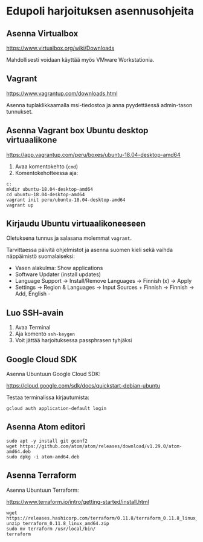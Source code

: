 # Edupoli harjoituksen asennusohjeita

## Asenna Virtualbox

https://www.virtualbox.org/wiki/Downloads

Mahdollisesti voidaan käyttää myös VMware Workstationia.

## Vagrant

https://www.vagrantup.com/downloads.html

Asenna tuplaklikkaamalla msi-tiedostoa ja anna pyydettäessä admin-tason tunnukset.

## Asenna Vagrant box Ubuntu desktop virtuaalikone

https://app.vagrantup.com/peru/boxes/ubuntu-18.04-desktop-amd64

1. Avaa komentokehto (`cmd`)
2. Komentokehotteessa aja:
```
c:
mkdir ubuntu-18.04-desktop-amd64
cd ubuntu-18.04-desktop-amd64
vagrant init peru/ubuntu-18.04-desktop-amd64
vagrant up
```

## Kirjaudu Ubuntu virtuaalikoneeseen

Oletuksena tunnus ja salasana molemmat `vagrant`.

Tarvittaessa päivitä ohjelmistot ja asenna suomen kieli sekä vaihda näppäimistö suomalaiseksi:

- Vasen alakulma: Show applications
- Software Updater (install updates)
- Language Support -> Install/Remove Languages -> Finnish (x) -> Apply
- Settings -> Region & Languages -> Input Sources + Finnish -> Finnish -> Add, English -

## Luo SSH-avain

1. Avaa Terminal
2. Aja komento `ssh-keygen`
3. Voit jättää harjoituksessa passphrasen tyhjäksi

## Google Cloud SDK

Asenna Ubuntuun Google Cloud SDK:

https://cloud.google.com/sdk/docs/quickstart-debian-ubuntu

Testaa terminalissa kirjautumista:

```
gcloud auth application-default login
```

## Asenna Atom editori
```
sudo apt -y install git gconf2
wget https://github.com/atom/atom/releases/download/v1.29.0/atom-amd64.deb
sudo dpkg -i atom-amd64.deb
```

## Asenna Terraform

Asenna Ubuntuun Terraform:

https://www.terraform.io/intro/getting-started/install.html

```
wget https://releases.hashicorp.com/terraform/0.11.8/terraform_0.11.8_linux_amd64.zip
unzip terraform_0.11.8_linux_amd64.zip
sudo mv terraform /usr/local/bin/
terraform
```
